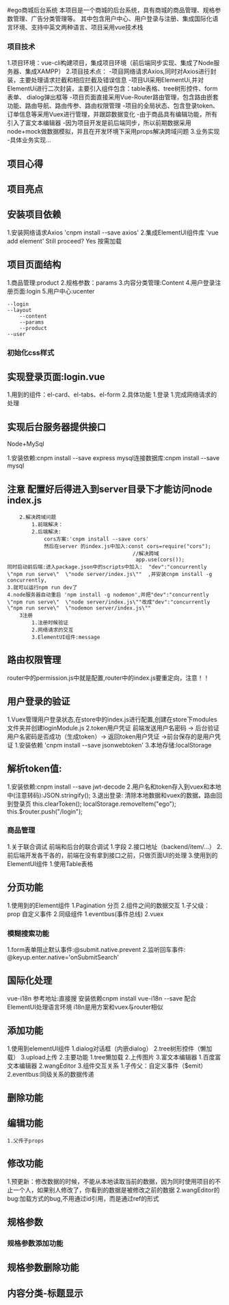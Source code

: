 #ego商城后台系统
本项目是一个商城的后台系统，具有商城的商品管理、规格参数管理、广告分类管理等。
其中包含用户中心、用户登录与注册、集成国际化语言环境、支持中英文两种语言、项目采用vue技术栈

### 项目技术
1.项目环境：vue-cli构建项目，集成项目环境（前后端同步实现、集成了Node服务器、集成XAMPP）
2.项目技术点：
    -项目网络请求Axios,同时对Axios进行封装，主要处理请求拦截和相应拦截及错误信息
    -项目UI采用ElementUi,并对ElementUi进行二次封装，主要引入组件包含：table表格、tree树形控件、form表单、
    dialog弹出框等
    -项目页面直接采用Vue-Router路由管理，包含路由嵌套功能、路由导航、路由传参、路由权限管理
    -项目的全局状态、包含登录token、订单信息等采用Vuex进行管理，并跟踪数据变化
    -由于商品具有编辑功能，所有引入了富文本编辑器
    -因为项目开发是前后端同步，所以前期数据采用node+mock做数据模拟，并且在开发环境下采用props解决跨域问题
3.业务实现
    -具体业务实现...

 ## 项目心得

 ## 项目亮点

 ## 安装项目依赖
 1.安装网络请求Axios 'cnpm install --save axios'
 2.集成ElementUI组件库 'vue add element'                    Still proceed? Yes      按需加载

 ## 项目页面结构
 1.商品管理:product
 2.规格参数：params
 3.内容分类管理:Content
 4.用户登录注册页面:login
 5.用户中心:ucenter

    --login
    --layout
        --content
        --params
        --product
    --user

### 初始化css样式

## 实现登录页面:login.vue
1.用到的组件：el-card、el-tabs、el-form
2.具体功能
    1.登录
        1.完成网络请求的处理
## 实现后台服务器提供接口
Node+MySql

1.安装依赖:cnpm install --save express
mysql连接数据库:cnpm install --save mysql
## 注意  配置好后得进入到server目录下才能访问node index.js
        2.解决跨域问题
            1.前端解决：
            2.后端解决:
                cors方案:'cnpm install --save cors'
                然后在server 的index.js中加入:const cors=require("cors");
                                             //解决跨域
                                              app.use(cors());
    同时启动前后端:进入package.json中的scripts中加入:  "dev":"concurrently \"npm run serve\"  \"node server/index.js\""  ,并安装cnpm install -g concurrently,
    3.就可以运行npm run dev了
    4.node服务器自动重启 'npm install -g nodemon',并把"dev":"concurrently \"npm run serve\"  \"node server/index.js\""改成"dev":"concurrently \"npm run serve\"  \"nodemon server/index.js\""
        3注册
            1.注册时候验证
            2.网络请求的交互
            3.ElementUI组件:message

## 路由权限管理
router中的permission.js中就是配置,router中的index.js要重定向，注意！！

## 用户登录的验证
1.Vuex管理用户登录状态,在store中的index.js进行配置,创建在store下modules文件夹并创建loginModule.js
2.token用户凭证
    前端发送用户名密码 ->  后台验证用户名密码是否成功（生成token）-> 返回token用户凭证 ->前台保存的是用户凭证
    1.安装依赖 'cnpm install --save jsonwebtoken'
3.本地存储:localStorage

## 解析token值:
1.安装依赖:cnpm install --save jwt-decode
2.用户名和token存入到vuex和本地中(注意转码):JSON.stringify();
3.退出登录: 
清除本地数据和vuex的数据，路由回到登录页
this.clearToken();
localStorage.removeItem("ego");
this.$router.push("/login");


### 商品管理
1.关于联合调试
    前端和后台的联合调试
        1.字段
        2.接口地址（backend/item/...）
2.前后端开发各干各的，前端在没有拿到接口之前，只做页面UI的处理
3.使用到的ElementUI组件
    1.使用Table表格
## 分页功能
1.使用到的Element组件
    1.Pagination 分页
2.组件之间的数据交互
    1.子父级：prop  自定义事件
    2.同级组件
        1.eventbus(事件总线)
        2.vuex

### 模糊搜索功能
1.form表单阻止默认事件:@submit.native.prevent
2.监听回车事件: @keyup.enter.native='onSubmitSearch'

## 国际化处理
vue-i18n 参考地址:直接搜
安装依赖cnpm install vue-i18n --save
配合ElementUI处理语言环境
i18n是用方案和vuex与router相似

## 添加功能
1.使用到elementUI组件
    1.dialog对话框（内嵌dialog）
    2.tree树形控件（懒加载）
    3.upload上传
2.主要功能
    1.tree懒加载
    2.上传图片
    3.富文本编辑器
        1.百度富文本编辑器
        2.wangEditor
3.组件交互关系
    1.子传父：自定义事件（$emit）
    2.eventbus:同级关系的数据传递


## 删除功能

## 编辑功能
    1.父传子props

## 修改功能
1.预更新：修改数据的时候，不能从本地读取当前的数据，因为同时使用项目的不止一个人，如果别人修改了，你看到的数据是被修改之前的数据
2.wangEditor的bug:加载方式的bug,不用通过id引用，而是通过ref的形式

## 规格参数
### 规格参数添加功能
## 规格参数删除功能
## 内容分类-标题显示